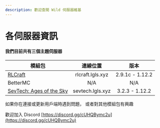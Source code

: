 ```yaml
---
description: 歡迎查閲 Wild 伺服器維基
---
```


# 各伺服器資訊

#### 我們目前共有三個主題伺服器

| 模組包                                          |       連線位置       |        版本       |
| -------------------------------------------- | :--------------: | :-------------: |
| [RLCraft](broken-reference)                  | rlcraft.lgls.xyz | 2.9.1c - 1.12.2 |
| BetterMC                                     |        N/A       |       N/A       |
| [SevTech: Ages of the Sky](broken-reference) | sevtech.lgls.xyz |  3.2.3 - 1.12.2 |

如果你在連接或更新用戶端時遇到問題， 或者對其他模組包有興趣

歡迎加入 Discord [https://discord.gg/cUHQBymc2u](https://discord.gg/cUHQBymc2u)
